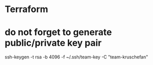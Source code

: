 # Terraform

# do not forget to generate public/private key pair
ssh-keygen -t rsa -b 4096 -f ~/.ssh/team-key -C "team-kruschefan"

